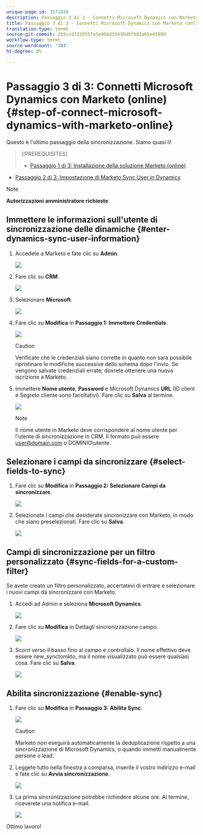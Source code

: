 ```yaml
---
unique-page-id: 3571830
description: Passaggio 3 di 3 - Connetti Microsoft Dynamics con Marketo (Online) - Marketo Docs - Documentazione prodotto
title: Passaggio 3 di 3 - Connetti Microsoft Dynamics con Marketo (online)
translation-type: tm+mt
source-git-commit: 2b5ccd7220557a5e966d33436d0f0d2a65e4589d
workflow-type: tm+mt
source-wordcount: '304'
ht-degree: 0%

---
```



# Passaggio 3 di 3: Connetti Microsoft Dynamics con Marketo (online) {#step-of-connect-microsoft-dynamics-with-marketo-online}

Questo è l&#39;ultimo passaggio della sincronizzazione. Siamo quasi lì!

>[!PREREQUISITES]
>
>* [Passaggio 1 di 3: Installazione della soluzione Marketo (online)](/help/marketo/product-docs/crm-sync/microsoft-dynamics-sync/sync-setup/microsoft-dynamics-365/step-1-of-3-install.md)
   >
   >
* [Passaggio 2 di 3: Impostazione di Marketo Sync User in Dynamics](/help/marketo/product-docs/crm-sync/microsoft-dynamics-sync/sync-setup/microsoft-dynamics-365/step-2-of-3-set-up.md)


>[!NOTE]
>
>**Autorizzazioni amministratore richieste**

## Immettere le informazioni sull&#39;utente di sincronizzazione delle dinamiche {#enter-dynamics-sync-user-information}

1. Accedete a Marketo e fate clic su **Admin**.

   ![](assets/login-admin.png)

1. Fare clic su **CRM**.

   ![](assets/image2015-3-16-9-3a47-3a34.png)

1. Selezionare **Microsoft**.

   ![](assets/image2015-3-16-9-3a50-3a6.png)

1. Fare clic su **Modifica** in **Passaggio 1: Immettere Credentials**.

   ![](assets/image2015-3-16-9-3a48-3a43.png)

   >[!CAUTION]
   >
   >Verificate che le credenziali siano corrette in quanto non sarà possibile ripristinare le modifiche successive dello schema dopo l&#39;invio. Se vengono salvate credenziali errate, dovrete ottenere una nuova iscrizione a Marketo.

1. Immettere **Nome utente**, **Password** e Microsoft Dynamics **URL** (ID client e Segreto cliente sono facoltativi). Fare clic su **Salva** al termine.

   ![](assets/five-1.png)

   >[!NOTE]
   >
   >Il nome utente in Marketo deve corrispondere al nome utente per l&#39;utente di sincronizzazione in CRM. Il formato può essere user@domain.com o DOMINIO\utente.

## Selezionare i campi da sincronizzare {#select-fields-to-sync}

1. Fare clic su **Modifica** in **Passaggio 2: Selezionare Campi da sincronizzare**.

   ![](assets/image2015-3-16-9-3a51-3a28.png)

1. Selezionate i campi che desiderate sincronizzare con Marketo, in modo che siano preselezionati. Fare clic su **Salva**.

   ![](assets/image2016-8-25-15-3a6-3a11.png)

## Campi di sincronizzazione per un filtro personalizzato {#sync-fields-for-a-custom-filter}

Se avete creato un filtro personalizzato, accertatevi di entrare e selezionare i nuovi campi da sincronizzare con Marketo.

1. Accedi ad Admin e seleziona **Microsoft Dynamics**.

   ![](assets/image2015-10-9-9-3a50-3a9.png)

1. Fare clic su **Modifica** in Dettagli sincronizzazione campo.

   ![](assets/image2015-10-9-9-3a52-3a23.png)

1. Scorri verso il basso fino al campo e controllalo. Il nome effettivo deve essere new_synctomkto, ma il nome visualizzato può essere qualsiasi cosa. Fare clic su **Salva**.

   ![](assets/image2016-8-25-15-3a7-3a35.png)

## Abilita sincronizzazione {#enable-sync}

1. Fare clic su **Modifica** in **Passaggio 3: Abilita Sync**.

   ![](assets/image2015-3-16-9-3a52-3a2.png)

   >[!CAUTION]
   >
   >Marketo non eseguirà automaticamente la deduplicazione rispetto a una sincronizzazione di Microsoft Dynamics, o quando immetti manualmente persone o lead.

1. Leggete tutto nella finestra a comparsa, inserite il vostro indirizzo e-mail e fate clic su **Avvia sincronizzazione**.

   ![](assets/image2015-3-16-9-3a55-3a10.png)

1. La prima sincronizzazione potrebbe richiedere alcune ore. Al termine, riceverete una notifica e-mail.

   ![](assets/image2015-3-16-9-3a59-3a51.png)

Ottimo lavoro!
